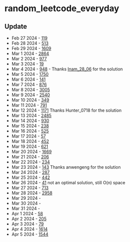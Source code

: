 # random_leetcode_everyday

## Update 
- Feb 27 2024 - [119](https://leetcode.com/problems/pascals-triangle-ii/description)
- Feb 28 2024 - [513](https://leetcode.com/problems/find-bottom-left-tree-value/description)
- Feb 29 2024 - [1609](https://leetcode.com/problems/even-odd-tree/description)
- Mar 1 2024 - [2864](https://leetcode.com/problems/maximum-odd-binary-number/description)
- Mar 2 2024 - [977](https://leetcode.com/problems/squares-of-a-sorted-array/description)
- Mar 3 2024 - [19](https://leetcode.com/problems/remove-nth-node-from-end-of-list/description)
- Mar 4 2024 - [948](https://leetcode.com/problems/bag-of-tokens/description) - Thanks [Inam_28_06](https://leetcode.com/Inam_28_06/) for the solution
 - Mar 5 2024 - [1750](https://leetcode.com/problems/minimum-length-of-string-after-deleting-similar-ends/description)
 - Mar 6 2024 - [141](https://leetcode.com/problems/linked-list-cycle/description)
 - Mar 7 2024 - [876](https://leetcode.com/problems/middle-of-the-linked-list/description)
 - Mar 8 2024 - [3005](https://leetcode.com/problems/count-elements-with-maximum-frequency/description)
 - Mar 9 2024 - [2540](https://leetcode.com/problems/minimum-common-value/description)
 - Mar 10 2024 - [349](https://leetcode.com/problems/intersection-of-two-arrays/description)
 - Mar 11 2024 - [791](https://leetcode.com/problems/custom-sort-string/description)
 - Mar 12 2024 - [1171](https://leetcode.com/problems/remove-zero-sum-consecutive-nodes-from-linked-list/description) Thanks Hunter_0718 for the solution
 - Mar 13 2024 - [2485](https://leetcode.com/problems/find-the-pivot-integer/description)
 - Mar 14 2024 - [930](https://leetcode.com/problems/binary-subarrays-with-sum/description)
 - Mar 15 2024 - [238](https://leetcode.com/problems/product-of-array-except-self/description)
 - Mar 16 2024 - [525](https://leetcode.com/problems/contiguous-array/description)
 - Mar 17 2024 - [57](https://leetcode.com/problems/insert-interval/description)
 - Mar 18 2024 - [452](https://leetcode.com/problems/minimum-number-of-arrows-to-burst-balloons/description)
 - Mar 19 2024 - [621](https://leetcode.com/problems/task-scheduler/description)
 - Mar 20 2024 - [1669](https://leetcode.com/problems/merge-in-between-linked-lists/description)
 - Mar 21 2024 - [206](https://leetcode.com/problems/reverse-linked-list/description)
 - Mar 22 2024 - [234](https://leetcode.com/problems/palindrome-linked-list/description)
 - Mar 23 2024 - [143](https://leetcode.com/problems/reorder-list/description) Thanks anwengeng for the solution
 - Mar 24 2024 - [287](https://leetcode.com/problems/find-the-duplicate-number/description)
 - Mar 25 2024 - [442](https://leetcode.com/problems/find-all-duplicates-in-an-array/description)
 - Mar 26 2024 - [41](https://leetcode.com/problems/first-missing-positive) not an optimal solution, still O(n) space
 - Mar 27 2024 - [713](https://leetcode.com/problems/subarray-product-less-than-k)
 - Mar 28 2024 - [2958](https://leetcode.com/problems/length-of-longest-subarray-with-at-most-k-frequency/description)
 - Mar 29 2024 - []()
 - Mar 30 2024 - []()
 - Mar 31 2024 - []()
 - Apr 1 2024 - [58](https://leetcode.com/problems/length-of-last-word/description)
 - Apr 2 2024 - [205](https://leetcode.com/problems/isomorphic-strings/description)
 - Apr 3 2024 - [79](https://leetcode.com/problems/word-search/description)
 - Apr 4 2024 - [1614](https://leetcode.com/problems/maximum-nesting-depth-of-the-parentheses/description)
 - Apr 5 2024 - [1544](https://leetcode.com/problems/make-the-string-great/description)